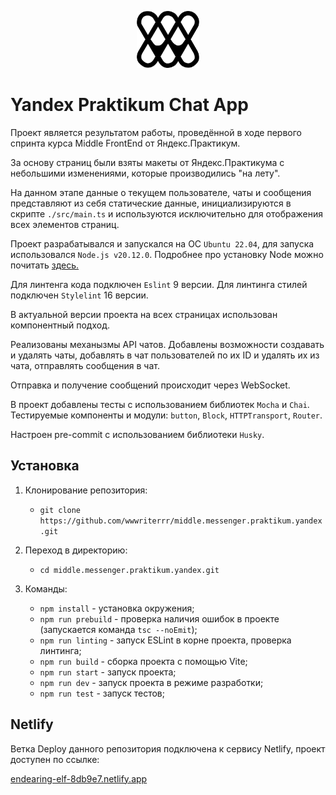 <p align="center"><img src="./public/wm.svg" alt="wm" width="100"/></p>

# Yandex Praktikum Chat App

Проект является результатом работы, проведённой в ходе первого спринта курса Middle FrontEnd от Яндекс.Практикум.

За основу страниц были взяты макеты от Яндекс.Практикума с небольшими изменениями, которые производились "на лету".

На данном этапе данные о текущем пользователе, чаты и сообщения представляют из себя статические данные, инициализируются в скрипте `./src/main.ts` и используются исключительно для отображения всех элементов страниц.

Проект разрабатывался и запускался на ОС `Ubuntu 22.04`, для запуска использовался `Node.js v20.12.0`. Подробнее про установку Node можно почитать <a href="https://docs.npmjs.com/downloading-and-installing-node-js-and-npm" target="_blank">здесь.</a>

Для линтенга кода подключен `Eslint` 9 версии. Для линтинга стилей подключен `Stylelint` 16 версии. 

В актуальной версии проекта на всех страницах использован компонентный подход.

Реализованы механызмы API чатов. Добавлены возможности создавать и удалять чаты, добавлять в чат пользователей по их ID и удалять их из чата, отправлять сообщения в чат.

Отправка и получение сообщений происходит через WebSocket.

В проект добавлены тесты с использованием библиотек `Mocha` и `Chai`. Тестируемые компоненты и модули: `button`, `Block`, `HTTPTransport`, `Router`.

Настроен pre-commit с использованием библиотеки `Husky`.

## Установка

1. Клонирование репозитория:

   - ```git clone https://github.com/wwwriterrr/middle.messenger.praktikum.yandex.git```

2. Переход в директорию:

   - ```cd middle.messenger.praktikum.yandex.git```

3. Команды:
   - ```npm install``` - установка окружения;
   - ```npm run prebuild``` - проверка наличия ошибок в проекте (запускается команда ```tsc --noEmit```);
   - ```npm run linting``` - запуск ESLint в корне проекта, проверка линтинга;
   - ```npm run build``` - сборка проекта с помощью Vite;
   - ```npm run start``` - запуск проекта;
   - ```npm run dev``` - запуск проекта в режиме разработки;
   - ```npm run test``` - запуск тестов;

## Netlify

Ветка Deploy данного репозитория подключена к сервису Netlify, проект доступен по ссылке:

<a href="https://endearing-elf-8db9e7.netlify.app" target="_blank">endearing-elf-8db9e7.netlify.app</a>
